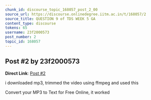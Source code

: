 ```yaml
---
chunk_id: discourse_topic_168057_post_2_00
source_url: https://discourse.onlinedegree.iitm.ac.in/t/168057/2
source_title: QUESTION 9 of TDS WEEK 5 GA
content_type: discourse
tokens: 65
username: 23f2000573
post_number: 2
topic_id: 168057
---
```


## Post #2 by 23f2000573

**Direct Link**: [Post #2](https://discourse.onlinedegree.iitm.ac.in/t/168057/2)

i downloaded mp3, trimmed the video using ffmpeg and used this

Convert your MP3 to Text for Free Online, it worked
